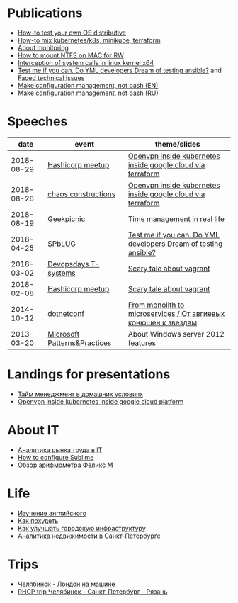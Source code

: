 # Publications

* [How-to test your own OS distributive](https://habr.com/post/342216/)
* [How-to mix kubernetes/k8s, minikube, terraform](https://habr.com/post/340884/)
* [About monitoring](https://habr.com/post/339330/)
* [How to mount NTFS on MAC for RW](https://habr.com/post/246517/)
* [Interception of system calls in linux kernel x64](https://habr.com/post/110369)
* [Test me if you can. Do YML developers Dream of testing ansible?](it/test-ansible-roles-via-testkitchen-inside-hyperv.md) and [Faced technical issues](it/testkitchen-issues.md)
* [Make configuration management, not bash (EN)](it/make-cm-not-bash-en.md)
* [Make configuration management, not bash (RU)](it/make-cm-not-bash-ru.md)

# Speeches

| date       | event | theme/slides |
|------------|-------|--------------|
| 2018-08-29 | [Hashicorp meetup](https://www.meetup.com/St-Petersburg-Russia-HashiCorp-User-Group/events/253644141/) | [Openvpn inside kubernetes inside google cloud via terraform](https://cloud.mail.ru/public/EEkM/jthv4Bv6d) |
| 2018-08-26 | [chaos constructions](https://chaosconstructions.ru/) | [Openvpn inside kubernetes inside google cloud via terraform](https://cloud.mail.ru/public/gNZx/GqqMTbB61) |
| 2018-08-19 | [Geekpicnic](https://vk.com/geekpicnicspb2018) | [Time management in real life](https://cloud.mail.ru/public/3c18/Uzx3QtU7X) |
| 2018-04-25 | [SPbLUG](http://spblug.org/) | [Test me if you can. Do YML developers Dream of testing ansible?](https://cloud.mail.ru/public/2Rc8/EywUuHHp2) |
| 2018-03-02 | [Devopsdays T-systems](https://www.t-systems.com/) | [Scary tale about vagrant](https://habr.com/post/342216/) |
| 2018-02-08 | [Hashicorp meetup](https://www.meetup.com/St-Petersburg-Russia-HashiCorp-User-Group/events/247154437/) | [Scary tale about vagrant](https://habr.com/post/342216/) |
| 2014-10-12 | [dotnetconf](http://dotnetconf.ru/materialy/monitoringandalerting) | [From monolith to microservices / От авгиевых конюшен к звездам](https://cloud.mail.ru/public/AQgP/pJKNrcbp2) |
| 2013-03-20 | [Microsoft Patterns&Practices](http://ineta.ru/MPPC/Meeting/2013-03-20-18-30) | About Windows server 2012 features | 

# Landings for presentations
* [Тайм менеджмент в домашних условиях](tm.md)
* [Openvpn inside kubernetes inside google cloud platform](gce4vpn.md)

# About IT
* [Аналитика рынка труда в IT](it/about-it.md)
* [How to configure Sublime](it/sublime.md)
* [Обзор арифмометра Феликс М](https://habr.com/post/169629/)

# Life
* [Изучение английского](life/how-to-english.md)
* [Как похудеть](life/how-to-lose-weight.md)
* [Как улучшать городскую инфраструктуру](life/how-to-improve-your-town.md)
* [Аналитика недвижимости в Санкт-Петербурге](life/about-aparts.md)

# Trips
* [Челябинск - Лондон на машине](http://autokadabra.ru/shouts/53220)
* [RHCP trip Челябинск - Санкт-Петербург - Рязань](http://autokadabra.ru/shouts/51038)

